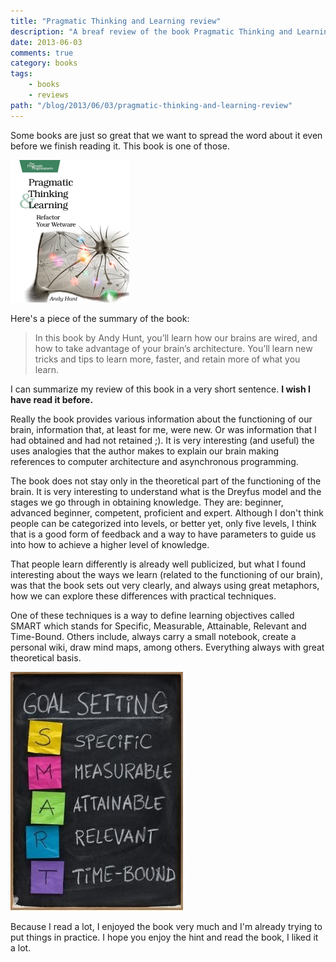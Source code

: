 ```yaml
---
title: "Pragmatic Thinking and Learning review"
description: "A breaf review of the book Pragmatic Thinking and Learning"
date: 2013-06-03
comments: true
category: books
tags:
    - books
    - reviews
path: "/blog/2013/06/03/pragmatic-thinking-and-learning-review"
---
```


Some books are just so great that we want to spread the word about it even before we finish reading it. This book is one of those.

![Book cover](ahptl_xlargecover.jpg)

Here's a piece of the summary of the book:

> In this book by Andy Hunt, you’ll learn how our brains are wired, and how to take advantage of your brain’s architecture. You’ll learn new tricks and tips to learn more, faster, and retain more of what you learn.

I can summarize my review of this book in a very short sentence. **I wish I have read it before.**

Really the book provides various information about the functioning of our brain, information that, at least for me, were new. Or was information that I had obtained and had not retained ;). It is very interesting (and useful) the uses analogies that the author makes to explain our brain making references to computer architecture and asynchronous programming.

The book does not stay only in the theoretical part of the functioning of the brain. It is very interesting to understand what is the Dreyfus model and the stages we go through in obtaining knowledge. They are: beginner, advanced beginner, competent, proficient and expert. Although I don't think people can be categorized into levels, or better yet, only five levels, I think that is a good form of feedback and a way to have parameters to guide us into how to achieve a higher level of knowledge.

That people learn differently is already well publicized, but what I found interesting about the ways we learn (related to the functioning of our brain), was that the book sets out very clearly, and always using great metaphors, how we can explore these differences with practical techniques.

One of these techniques is a way to define learning objectives called SMART which stands for Specific, Measurable, Attainable, Relevant and Time-Bound. Others include, always carry a small notebook, create a personal wiki, draw mind maps, among others. Everything always with great theoretical basis.

![SMART](smart2.jpg)

Because I read a lot, I enjoyed the book very much and I'm already trying to put things in practice. I hope you enjoy the hint and read the book, I liked it a lot.
